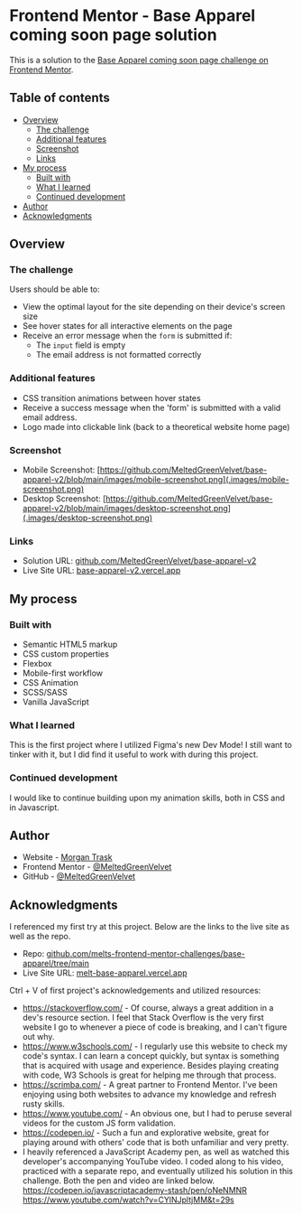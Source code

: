 # Frontend Mentor - Base Apparel coming soon page solution

This is a solution to the [Base Apparel coming soon page challenge on Frontend Mentor](https://www.frontendmentor.io/challenges/base-apparel-coming-soon-page-5d46b47f8db8a7063f9331a0).

## Table of contents

- [Overview](#overview)
  - [The challenge](#the-challenge)
  - [Additional features](#additional-features)
  - [Screenshot](#screenshot)
  - [Links](#links)
- [My process](#my-process)
  - [Built with](#built-with)
  - [What I learned](#what-i-learned)
  - [Continued development](#continued-development)
- [Author](#author)
- [Acknowledgments](#acknowledgments)

## Overview

### The challenge

Users should be able to:

- View the optimal layout for the site depending on their device's screen size
- See hover states for all interactive elements on the page
- Receive an error message when the `form` is submitted if:
  - The `input` field is empty
  - The email address is not formatted correctly

### Additional features

- CSS transition animations between hover states
- Receive a success message when the 'form' is submitted with a valid email address.
- Logo made into clickable link (back to a theoretical website home page)

### Screenshot

- Mobile Screenshot: [https://github.com/MeltedGreenVelvet/base-apparel-v2/blob/main/images/mobile-screenshot.png](.images/mobile-screenshot.png)
- Desktop Screenshot: [https://github.com/MeltedGreenVelvet/base-apparel-v2/blob/main/images/desktop-screenshot.png](.images/desktop-screenshot.png)

### Links

- Solution URL: [github.com/MeltedGreenVelvet/base-apparel-v2](https://github.com/MeltedGreenVelvet/base-apparel-v2)
- Live Site URL: [base-apparel-v2.vercel.app](https://base-apparel-v2.vercel.app/)

## My process

### Built with

- Semantic HTML5 markup
- CSS custom properties
- Flexbox
- Mobile-first workflow
- CSS Animation
- SCSS/SASS
- Vanilla JavaScript

### What I learned

This is the first project where I utilized Figma's new Dev Mode! I still want to tinker with it, but I did find it useful to work with during this project.

### Continued development

I would like to continue building upon my animation skills, both in CSS and in Javascript.

## Author

- Website - [Morgan Trask](https://www.morgantrask.com/)
- Frontend Mentor - [@MeltedGreenVelvet](https://www.frontendmentor.io/profile/yourusername)
- GitHub - [@MeltedGreenVelvet](https://github.com/MeltedGreenVelvet)

## Acknowledgments

I referenced my first try at this project. Below are the links to the live site as well as the repo.

- Repo: [github.com/melts-frontend-mentor-challenges/base-apparel/tree/main](https://github.com/melts-frontend-mentor-challenges/base-apparel/tree/main)
- Live Site URL: [melt-base-apparel.vercel.app](https://melt-base-apparel.vercel.app/)

Ctrl + V of first project's acknowledgements and utilized resources:

- https://stackoverflow.com/ - Of course, always a great addition in a dev's resource section. I feel that Stack Overflow is the very first website I go to whenever a piece of code is breaking, and I can't figure out why.
- https://www.w3schools.com/ - I regularly use this website to check my code's syntax. I can learn a concept quickly, but syntax is something that is acquired with usage and experience. Besides playing creating with code, W3 Schools is great for helping me through that process.
- https://scrimba.com/ - A great partner to Frontend Mentor. I've been enjoying using both websites to advance my knowledge and refresh rusty skills.
- https://www.youtube.com/ - An obvious one, but I had to peruse several videos for the custom JS form validation.
- https://codepen.io/ - Such a fun and explorative website, great for playing around with others' code that is both unfamiliar and very pretty.
- I heavily referenced a JavaScript Academy pen, as well as watched this developer's accompanying YouTube video. I coded along to his video, practiced with a separate repo, and eventually utilized his solution in this challenge. Both the pen and video are linked below.
    https://codepen.io/javascriptacademy-stash/pen/oNeNMNR 
    https://www.youtube.com/watch?v=CYlNJpltjMM&t=29s